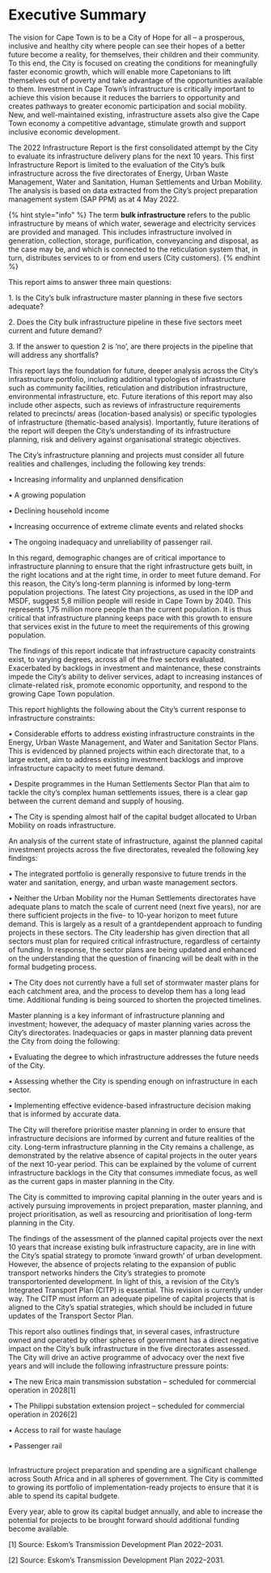 # Executive Summary

The vision for Cape Town is to be a City of Hope for all – a prosperous, inclusive and healthy city where people can see their hopes of a better future become a reality, for themselves, their children and their community. To this end, the City is focused on creating the conditions for meaningfully faster economic growth, which will enable more Capetonians to lift themselves out of poverty and take advantage of the opportunities available to them. Investment in Cape Town’s infrastructure is critically important to achieve this vision because it reduces the barriers to opportunity and creates pathways to greater economic participation and social mobility. New, and well-maintained existing, infrastructure assets also give the Cape Town economy a competitive advantage, stimulate growth and support inclusive economic development.

The 2022 Infrastructure Report is the first consolidated attempt by the City to evaluate its infrastructure delivery plans for the next 10 years. This first Infrastructure Report is limited to the evaluation of the City’s bulk infrastructure across the five directorates of Energy, Urban Waste Management, Water and Sanitation, Human Settlements and Urban Mobility. The analysis is based on data extracted from the City’s project preparation management system (SAP PPM) as at 4 May 2022.

{% hint style="info" %}
The term **bulk infrastructure** refers to the public infrastructure by means of which water, sewerage and electricity services are provided and managed. This includes infrastructure involved in generation, collection, storage, purification, conveyancing and disposal, as the case may be, and which is connected to the reticulation system that, in turn, distributes services to or from end users (City customers).
{% endhint %}

This report aims to answer three main questions:

1\.      Is the City’s bulk infrastructure master planning in these five sectors adequate?

2\.      Does the City bulk infrastructure pipeline in these five sectors meet current and future demand?

3\.      If the answer to question 2 is ‘no’, are there projects in the pipeline that will address any shortfalls?

This report lays the foundation for future, deeper analysis across the City’s infrastructure portfolio, including additional typologies of infrastructure such as community facilities, reticulation and distribution infrastructure, environmental infrastructure, etc. Future iterations of this report may also include other aspects, such as reviews of infrastructure requirements related to precincts/ areas (location-based analysis) or specific typologies of infrastructure (thematic-based analysis). Importantly, future iterations of the report will deepen the City’s understanding of its infrastructure planning, risk and delivery against organisational strategic objectives.

The City’s infrastructure planning and projects must consider all future realities and challenges, including the following key trends:

•       Increasing informality and unplanned densification

•       A growing population

•       Declining household income

•       Increasing occurrence of extreme climate events and related shocks

•       The ongoing inadequacy and unreliability of passenger rail.

In this regard, demographic changes are of critical importance to infrastructure planning to ensure that the right infrastructure gets built, in the right locations and at the right time, in order to meet future demand. For this reason, the City’s long-term planning is informed by long-term population projections. The latest City projections, as used in the IDP and MSDF, suggest 5,8 million people will reside in Cape Town by 2040. This represents 1,75 million more people than the current population. It is thus critical that infrastructure planning keeps pace with this growth to ensure that services exist in the future to meet the requirements of this growing population.

The findings of this report indicate that infrastructure capacity constraints exist, to varying degrees, across all of the five sectors evaluated. Exacerbated by backlogs in investment and maintenance, these constraints impede the City’s ability to deliver services, adapt to increasing instances of climate-related risk, promote economic opportunity, and respond to the growing Cape Town population.

This report highlights the following about the City’s current response to infrastructure constraints:

•       Considerable efforts to address existing infrastructure constraints in the Energy, Urban Waste Management, and Water and Sanitation Sector Plans. This is evidenced by planned projects within each directorate that, to a large extent, aim to address existing investment backlogs and improve infrastructure capacity to meet future demand.

•       Despite programmes in the Human Settlements Sector Plan that aim to tackle the city’s complex human settlements issues, there is a clear gap between the current demand and supply of housing.

•       The City is spending almost half of the capital budget allocated to Urban Mobility on roads infrastructure.

An analysis of the current state of infrastructure, against the planned capital investment projects across the five directorates, revealed the following key findings:

•       The integrated portfolio is generally responsive to future trends in the water and sanitation, energy, and urban waste management sectors.

•       Neither the Urban Mobility nor the Human Settlements directorates have adequate plans to match the scale of current need (next five years), nor are there sufficient projects in the five- to 10-year horizon to meet future demand. This is largely as a result of a grantdependent approach to funding projects in these sectors. The City leadership has given direction that all sectors must plan for required critical infrastructure, regardless of certainty of funding. In response, the sector plans are being updated and enhanced on the understanding that the question of financing will be dealt with in the formal budgeting process.

•       The City does not currently have a full set of stormwater master plans for each catchment area, and the process to develop them has a long lead time. Additional funding is being sourced to shorten the projected timelines.

Master planning is a key informant of infrastructure planning and investment; however, the adequacy of master planning varies across the City’s directorates. Inadequacies or gaps in master planning data prevent the City from doing the following:

•       Evaluating the degree to which infrastructure addresses the future needs of the City.

•       Assessing whether the City is spending enough on infrastructure in each sector.

•       Implementing effective evidence-based infrastructure decision making that is informed by accurate data.

The City will therefore prioritise master planning in order to ensure that infrastructure decisions are informed by current and future realities of the city. Long-term infrastructure planning in the City remains a challenge, as demonstrated by the relative absence of capital projects in the outer years of the next 10-year period. This can be explained by the volume of current infrastructure backlogs in the City that consumes immediate focus, as well as the current gaps in master planning in the City.

The City is committed to improving capital planning in the outer years and is actively pursuing improvements in project preparation, master planning, and project prioritisation, as well as resourcing and prioritisation of long-term planning in the City.

The findings of the assessment of the planned capital projects over the next 10 years that increase existing bulk infrastructure capacity, are in line with the City’s spatial strategy to promote ‘inward growth’ of urban development. However, the absence of projects relating to the expansion of public transport networks hinders the City’s strategies to promote transportoriented development. In light of this, a revision of the City’s Integrated Transport Plan (CITP) is essential. This revision is currently under way. The CITP must inform an adequate pipeline of capital projects that is aligned to the City’s spatial strategies, which should be included in future updates of the Transport Sector Plan.

This report also outlines findings that, in several cases, infrastructure owned and operated by other spheres of government has a direct negative impact on the City’s bulk infrastructure in the five directorates assessed. The City will drive an active programme of advocacy over the next five years and will include the following infrastructure pressure points:

•       The new Erica main transmission substation – scheduled for commercial operation in 2028\[1]

•       The Philippi substation extension project – scheduled for commercial operation in 2026\[2]

•       Access to rail for waste haulage

•       Passenger rail

\
Infrastructure project preparation and spending are a significant challenge across South Africa and in all spheres of government. The City is committed to growing its portfolio of implementation-ready projects to ensure that it is able to spend its capital budgete.&#x20;

Every year, able to grow its capital budget annually, and able to increase the potential for projects to be brought forward should additional funding become available.

\[1] Source: Eskom’s Transmission Development Plan 2022–2031.

\[2] Source: Eskom’s Transmission Development Plan 2022–2031.
